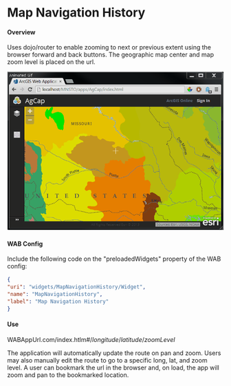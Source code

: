 Map Navigation History
======================

#### Overview
Uses dojo/router to enable zooming to next or previous extent using the browser forward and back buttons. The geographic map center and map zoom level is placed on the url.

![Example of widget in action](./example.gif)

#### WAB Config
Include the following code on the "preloadedWidgets" property of the WAB config:
```json
{
"uri": "widgets/MapNavigationHistory/Widget",
"name": "MapNavigationHistory",
"label": "Map Navigation History"
}
```

#### Use
WABAppUrl.com/index.htlm#/_longitude_/_latitude_/_zoomLevel_

The application will automatically update the route on pan and zoom. Users may also manually edit the route to go to a specific long, lat, and zoom level. A user can bookmark the url in the browser and, on load, the app will zoom and pan to the bookmarked location.
